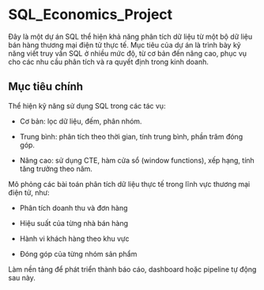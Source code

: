 # SQL_Economics_Project
Đây là một dự án SQL thể hiện khả năng phân tích dữ liệu từ một bộ dữ liệu bán hàng thương mại điện tử thực tế. Mục tiêu của dự án là trình bày kỹ năng viết truy vấn SQL ở nhiều mức độ, từ cơ bản đến nâng cao, phục vụ cho các nhu cầu phân tích và ra quyết định trong kinh doanh.
## Mục tiêu chính
Thể hiện kỹ năng sử dụng SQL trong các tác vụ:

+ Cơ bản: lọc dữ liệu, đếm, phân nhóm.

+ Trung bình: phân tích theo thời gian, tính trung bình, phần trăm đóng góp.

+ Nâng cao: sử dụng CTE, hàm cửa sổ (window functions), xếp hạng, tính tăng trưởng theo năm.

Mô phỏng các bài toán phân tích dữ liệu thực tế trong lĩnh vực thương mại điện tử, như:

+ Phân tích doanh thu và đơn hàng

+ Hiệu suất của từng nhà bán hàng

+ Hành vi khách hàng theo khu vực

+ Đóng góp của từng nhóm sản phẩm

Làm nền tảng để phát triển thành báo cáo, dashboard hoặc pipeline tự động sau này.
